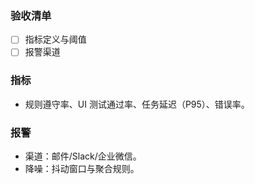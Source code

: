 ### 验收清单
- [ ] 指标定义与阈值
- [ ] 报警渠道

### 指标
- 规则遵守率、UI 测试通过率、任务延迟（P95）、错误率。

### 报警
- 渠道：邮件/Slack/企业微信。
- 降噪：抖动窗口与聚合规则。
